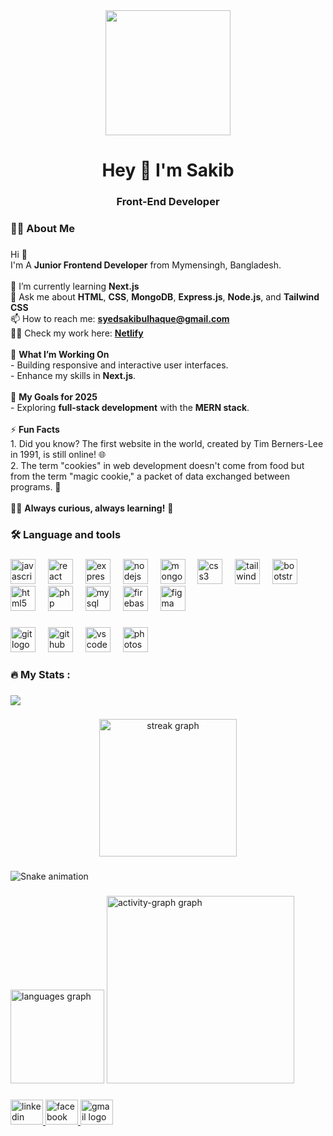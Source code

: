 <div align="center">
     
<!--     <img height="200" src="https://i.ibb.co.com/KpgbPWYM/Navy-Blue-Geometric-Technology-Linked-In-Banner.png"  /> -->
<img height="200" src="https://i.ibb.co.com/GhbwWHs/Navy-Blue-Geometric-Technology-Linked-In-Banner-2.png"  />
<!--         <img height="200" src="https://i.ibb.co.com/d1tKzN9/Blue-And-Green-Professional-Technology-Linked-In-Banner.png"  /> -->
<!--     <img height="200" src="https://raw.githubusercontent.com/Sakib-01/Sakib-01/refs/heads/main/web%20dev%20banner.jpg"  /> -->



</div>

###

<h1 align="center">Hey 👋 I'm Sakib</h1>

###

<h3 align="center">Front-End Developer</h3>

###

<h3 align="left">👩‍💻  About Me</h3>

###
<p align="left">
Hi 👋  
<br>I'm A <strong> Junior Frontend Developer</strong> from Mymensingh, Bangladesh.  
<br><br>
🌱 I’m currently learning <strong>Next.js</strong>  
<br>💬 Ask me about <strong>HTML</strong>, <strong>CSS</strong>, <strong>MongoDB</strong>, <strong>Express.js</strong>, <strong>Node.js</strong>, and <strong>Tailwind CSS</strong>  
<br>📫 How to reach me: <a href="mailto:syedsakibulhaque@gmail.com"><strong>syedsakibulhaque@gmail.com</strong></a>  
<br>👨‍💻 Check my work here: <a href="https://app.netlify.com/teams/sakib-01/sites"><strong>Netlify</strong></a>  
<br><br>
📌 <strong>What I’m Working On</strong>  
<br>- Building responsive and interactive user interfaces.  
<br>- Enhance my skills in <strong>Next.js</strong>.    
<br><br>
🎯 <strong>My Goals for 2025</strong> 
<br>- Exploring <strong>full-stack development</strong> with the <strong>MERN stack</strong>. 
<br><br>
⚡ <strong>Fun Facts</strong>  
<br>1. Did you know? The first website in the world, created by Tim Berners-Lee in 1991, is still online! 🌐  
<br>2. The term "cookies" in web development doesn't come from food but from the term "magic cookie," a packet of data exchanged between programs. 🍪  
<br><br>
👨‍💻 <strong>Always curious, always learning!</strong> 🌟  
</p>


###

<h3 align="left">🛠 Language and tools</h3>

###

<div align="left">
  <img src="https://cdn.jsdelivr.net/gh/devicons/devicon/icons/javascript/javascript-original.svg" height="40" alt="javascript logo"  />
  <img width="12" />
  <img src="https://cdn.jsdelivr.net/gh/devicons/devicon/icons/react/react-original.svg" height="40" alt="react logo"  />
  <img width="12" />
  <img src="https://cdn.jsdelivr.net/gh/devicons/devicon/icons/express/express-original.svg" height="40" alt="express logo"  />
  <img width="12" />
  <img src="https://cdn.jsdelivr.net/gh/devicons/devicon/icons/nodejs/nodejs-original.svg" height="40" alt="nodejs logo"  />
  <img width="12" />
  <img src="https://cdn.jsdelivr.net/gh/devicons/devicon/icons/mongodb/mongodb-original.svg" height="40" alt="mongodb logo"  />
  <img width="12" />
  <img src="https://cdn.jsdelivr.net/gh/devicons/devicon/icons/css3/css3-original.svg" height="40" alt="css3 logo"  />
  <img width="12" />
  <img src="https://cdn.jsdelivr.net/gh/devicons/devicon/icons/tailwindcss/tailwindcss-original-wordmark.svg" height="40" alt="tailwindcss logo"  />
  <img width="12" />
  <img src="https://cdn.jsdelivr.net/gh/devicons/devicon/icons/bootstrap/bootstrap-original.svg" height="40" alt="bootstrap logo"  />
  <img width="12" />
  <img src="https://cdn.jsdelivr.net/gh/devicons/devicon/icons/html5/html5-original.svg" height="40" alt="html5 logo"  />
  <img width="12" />
  <img src="https://cdn.jsdelivr.net/gh/devicons/devicon/icons/php/php-original.svg" height="40" alt="php logo"  />
  <img width="12" />
  <img src="https://cdn.jsdelivr.net/gh/devicons/devicon/icons/mysql/mysql-original.svg" height="40" alt="mysql logo"  />
  <img width="12" />
  <img src="https://cdn.jsdelivr.net/gh/devicons/devicon/icons/firebase/firebase-plain.svg" height="40" alt="firebase logo"  />
  <img width="12" />
  <img src="https://cdn.jsdelivr.net/gh/devicons/devicon/icons/figma/figma-original.svg" height="40" alt="figma logo"  />
</div>

###

<div align="left">
  <img src="https://cdn.jsdelivr.net/gh/devicons/devicon/icons/git/git-original.svg" height="40" alt="git logo"  />
  <img width="12" />
  <img src="https://cdn.jsdelivr.net/gh/devicons/devicon/icons/github/github-original.svg" height="40" alt="github logo"  />
  <img width="12" />
  <img src="https://cdn.jsdelivr.net/gh/devicons/devicon/icons/vscode/vscode-original.svg" height="40" alt="vscode logo"  />
  <img width="12" />
  <img src="https://cdn.jsdelivr.net/gh/devicons/devicon/icons/photoshop/photoshop-plain.svg" height="40" alt="photoshop logo"  />
</div>

###

<h3 align="left">🔥   My Stats :</h3>

###

<div align="left">
  <img src="https://visitor-badge.laobi.icu/badge?page_id=Sakib-01.Sakib-01&"  />
</div>

###

<div align="center">
  <img src="https://streak-stats.demolab.com?user=Sakib-01&locale=en&mode=daily&theme=dark&hide_border=false&border_radius=5&order=3" height="220" alt="streak graph"  />
</div>

###

<img src="https://raw.githubusercontent.com/Sakib-01/Sakib-01/output/snake.svg" alt="Snake animation" />

###

<div align="left">
  <img src="https://github-readme-stats.vercel.app/api/top-langs?username=Sakib-01&locale=en&hide_title=false&layout=compact&card_width=320&langs_count=5&theme=dracula&hide_border=false&order=2" height="150" alt="languages graph"  />
  <img src="https://github-readme-activity-graph.vercel.app/graph?username=Sakib-01&radius=16&theme=react&area=true&order=5" height="300" alt="activity-graph graph"  />
</div>

###

<div align="left">
  <a href="https://www.linkedin.com/in/syed-sakibul-haque-3a2961282/?trk=opento_sprofile_topcard" target="_blank">
    <img src="https://raw.githubusercontent.com/maurodesouza/profile-readme-generator/master/src/assets/icons/social/linkedin/default.svg" width="52" height="40" alt="linkedin logo"  />
  </a>
  <a href="https://www.facebook.com/sakibul.haque.148?mibextid=LQQJ4d" target="_blank">
    <img src="https://raw.githubusercontent.com/maurodesouza/profile-readme-generator/master/src/assets/icons/social/facebook/default.svg" width="52" height="40" alt="facebook logo"  />
  </a>
  <a href="syedsakibulhaque2@gmail.com" target="_blank">
    <img src="https://raw.githubusercontent.com/maurodesouza/profile-readme-generator/master/src/assets/icons/social/gmail/default.svg" width="52" height="40" alt="gmail logo"  />
  </a>
</div>

###
